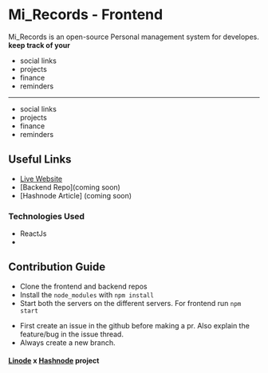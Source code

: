 # Mi_Records - Frontend

Mi_Records is an open-source Personal management system for developes.
**keep track of your**

- social links
- projects
- finance
- reminders

---

- social links
- projects
- finance
- reminders

## Useful Links

- [Live Website](https://mi-records-frontend.netlify.app/)
- [Backend Repo](coming soon)
- [Hashnode Article] (coming soon)

### Technologies Used

- ReactJs
-

## Contribution Guide

- Clone the frontend and backend repos
- Install the `node_modules` with `npm install`
- Start both the servers on the different servers. For frontend run `npm start`
<!-- - Make sure to add `.env` file in both the frontend and backend project. (Check the Readme for the `.env.example`)
- Update the local `.env` file accordingly. Open an issue thread if any error occurs. -->
- First create an issue in the github before making a pr. Also explain the feature/bug in the issue thread.
- Always create a new branch.

<!-- ### .env for Frontend

```
REACT_APP_URL=
``` -->

#### [Linode](https://www.linode.com/?utm_source=hashnode&utm_medium=article&utm_campaign=hackathon_announcement) x [Hashnode](https://hashnode.com/) project
